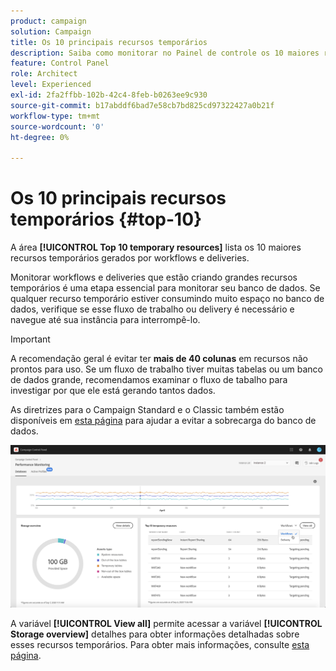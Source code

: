```yaml
---
product: campaign
solution: Campaign
title: Os 10 principais recursos temporários
description: Saiba como monitorar no Painel de controle os 10 maiores recursos temporários gerados por workflows e deliveries no banco de dados do Campaign.
feature: Control Panel
role: Architect
level: Experienced
exl-id: 2fa2ffbb-102b-42c4-8feb-b0263ee9c930
source-git-commit: b17abddf6bad7e58cb7bd825cd97322427a0b21f
workflow-type: tm+mt
source-wordcount: '0'
ht-degree: 0%

---
```


# Os 10 principais recursos temporários {#top-10}

A área **[!UICONTROL Top 10 temporary resources]** lista os 10 maiores recursos temporários gerados por workflows e deliveries.

Monitorar workflows e deliveries que estão criando grandes recursos temporários é uma etapa essencial para monitorar seu banco de dados. Se qualquer recurso temporário estiver consumindo muito espaço no banco de dados, verifique se esse fluxo de trabalho ou delivery é necessário e navegue até sua instância para interrompê-lo.

>[!IMPORTANT]
>
>A recomendação geral é evitar ter **mais de 40 colunas** em recursos não prontos para uso. Se um fluxo de trabalho tiver muitas tabelas ou um banco de dados grande, recomendamos examinar o fluxo de tabalho para investigar por que ele está gerando tantos dados.
>
>As diretrizes para o Campaign Standard e o Classic também estão disponíveis em [esta página](database-preventing-overload.md) para ajudar a evitar a sobrecarga do banco de dados.

![](assets/database-top10.png)

A variável **[!UICONTROL View all]** permite acessar a variável **[!UICONTROL Storage overview]** detalhes para obter informações detalhadas sobre esses recursos temporários. Para obter mais informações, consulte [esta página](database-storage-overview.md).
